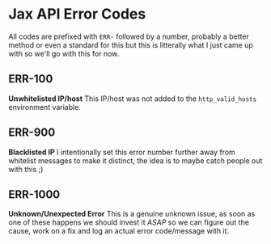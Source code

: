 # Jax API Error Codes
All codes are prefixed with `ERR-` followed by a number, probably a better method or even a standard for this but this is litterally what I just came up with so we'll go with this for now.

## ERR-100
**Unwhitelisted IP/host**
This IP/host was not added to the `http_valid_hosts` environment variable.

## ERR-900
**Blacklisted IP**
I intentionally set this error number further away from whitelist messages to make it distinct, the idea is to maybe catch people out with this ;)

## ERR-1000
**Unknown/Unexpected Error**
This is a genuine unknown issue, as soon as one of these happens we should invest it *ASAP* so we can figure out the cause, work on a fix and log an actual error code/message with it.
